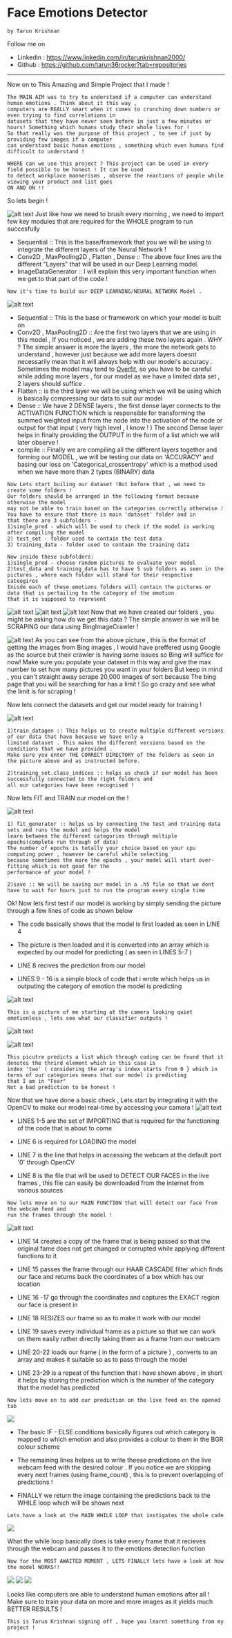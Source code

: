# **Face Emotions Detector**
    by Tarun Krishnan
 Follow me on
   * Linkedin : https://www.linkedin.com/in/tarunkrishnan2000/
   * Github : https://github.com/tarun36rocker?tab=repositories
   -------------------------------------------------------------
 Now on to This Amazing and Simple Project that I made !
      
    The MAIN AIM was to try to understand if a computer can understand human emotions . Think about it this way ,
    computers are REALLY smart when it comes to crunching down numbers or even trying to find correlations in 
    datasets that they have never seen before in just a few minutes or hours! Something which humans study their whole lives for !
    So that really was the purpose of this project , to see if just by providing few images if a computer
    can understand basic human emotions , something which even humans find difficult to understand !
    
    WHERE can we use this project ? This project can be used in every field possible to be honest ! It can be used 
    to detect workplace mannerisms , observe the reactions of people while viewing your product and list goes
    ON AND ON !!
 So lets begin !   
    
 ![alt text](https://github.com/tarun36rocker/Open-contributions/blob/master/pic1.png)
    Just like how we need to brush every morning , we need to import few key modules that are required for the WHOLE
    program to run succesfully
    
   * Sequential :: This is the base/framework that you we will be using to integrate the different layers of the Neural Network !
   * Conv2D , MaxPooling2D , Flatten , Dense :: The above four lines are the different "Layers" that will be used in our Deep Learning model. 
   * ImageDataGenerator :: I will explain this very important function when we get to that part of the code !
   
    Now it's time to build our DEEP LEARNING/NEURAL NETWORK Model .   
  ![alt text](https://github.com/tarun36rocker/Open-contributions/blob/master/pic2.png)
   * Sequential :: This is the base or framework on which your model is built on
   * Conv2D , MaxPooling2D :: Are the first two layers that we are using in this model ,
   If you noticed , we are adding these two layers again . WHY ?
   The simple answer is more the layers , the more the network gets to understand , however just because we add more layers
   doesnt necessarily mean that it will always help with our model's accuracy . Sometimes the model may tend to [Overfit](https://www.investopedia.com/terms/o/overfitting.asp#:~:text=Overfitting%20is%20a%20modeling%20error,in%20the%20data%20under%20study.),
   so you have to be careful while adding more layers , for our model as we have a limited data set , 2 layers should suffice .
   * Flatten :: is the third layer we will be using which we will be using which is basically compressing our data to suit our model 
   * Dense :: We have 2 DENSE layers , the first dense layer connects to the ACTIVATION FUNCTION which is responsible for transforming
   the summed weighted input from the node into the activation of the node or output for that input ( very high level , I know ! )
   The second Dense layer helps in finally providing the OUTPUT in the form of a list which we will later observe !
   * compile :: Finally we are compiling all the different layers together and forming our MODEL , we will be testing our data
   on 'ACCURACY' and  basing our loss on 'Categorical_crossentropy' which is a method used when we have more than 2 types (BINARY) data
   
    Now Lets start builing our dataset !But before that , we need to create some folders !
    Our folders should be arranged in the following format because otherwise the model
    may not be able to train based on the categories correctly otherwise ! You have to ensure that there is main 'dataset' folder and in 
    that there are 3 subfolders -
    1)single_pred - which will be used to check if the model is working after compiling the model
    2) test_set - folder used to contain the test data 
    3) training_data - folder used to contain the training data
    
    Now inside these subfolders:
    1)single_pred - choose random pictures to evaluate your model
    2)test_data and training_data has to have 5 sub folders as seen in the pictures , where each folder will stand for their respective
    cateogires
    Inisde each of these emotions folders will contain the pictures or data that is pertailing to the category of the emotion 
    that it is supposed to represent
   ![alt text](https://github.com/tarun36rocker/Open-contributions/blob/master/pic3.png)
   ![alt text](https://github.com/tarun36rocker/Open-contributions/blob/master/pic4.png) 
   ![alt text](https://github.com/tarun36rocker/Open-contributions/blob/master/pic5.png)
    Now that we have created our folders , you might be asking how do we get this data ?
    The simple answer is we will be SCRAPING our data using BingImageCrawler !
    
   ![alt text](https://github.com/tarun36rocker/Open-contributions/blob/master/pic6.png) 
    As you can see from the above picture , this is the format of getting the images from Bing images , I would have preffered 
    using Google as the source but their crawler is having some issues so Bing will suffice for now!
    Make sure you populate your dataset in this way and give the max number to set how many pictures you want in your folders
    But keep in mind , you can't straight away scrape 20,000 images of sort because The bing page that you will be searching for has
    a limit ! So go crazy and see what the limit is for scraping !
    
  Now lets connect the datasets and get our model ready for training !
  
  ![alt text](https://github.com/tarun36rocker/Open-contributions/blob/master/pic7.png)
  
    1)train_datagen :: This helps us to create multiple different versions of our data that have because we have only a
    limited dataset . This makes the different versions based on the conditions that we have provided .
    Make sure you enter THE CORRECT DIRECTORY of the folders as seen in the picture above and as instructed before.
    
    2)training_set.class_indices :: helps us check if our model has been successfully connected to the right folders and
    all our categories have been recognised !
    
 Now lets FIT and TRAIN our model on the !
  
  ![alt text](https://github.com/tarun36rocker/Open-contributions/blob/master/pic8.png)
  
    1) fit_generator :: helps us by connecting the test and training data sets and runs the model and helps the model 
    learn between the different categories through multiple epochs(complete run through of data)
    The number of epochs is totally your choice based on your cpu computing power , however be careful while selecting
    because sometimes the more the epochs , your model will start over-fitting which is not good for the 
    performance of your model !
    
    2)save :: We will be saving our model in a .h5 file so that we dont have to wait for hours just to run the program every single time 
    
   Ok! Now lets first test if our model is working by simply sending the picture through a few lines of code as shown below
   
   * The code basically shows that the model is first loaded as seen in LINE 4
   
   * The picture is then loaded and it is converted into an array which is 
   expected by our model for predicting ( as seen in LINES 5-7 )
   
  * LINE 8 recives the prediction from our model
   
   * LINES 9 - 16 is a simple block of code that i wrote which helps us in outputing the category of emotion the model is predicting
   
   ![alt text](https://github.com/tarun36rocker/Open-contributions/blob/master/pic9.png)
   
    This is a picture of me starting at the camera looking quiet emotionless , lets see what our classifier outputs !
   ![alt text](https://github.com/tarun36rocker/Open-contributions/blob/master/pic11.png)
   
   ![alt text](https://github.com/tarun36rocker/Open-contributions/blob/master/pic10.png)
    
    This picutre predicts a list which through coding can be found that it denotes the thrird element which in this case is 
    index 'two' ( considering the array's index starts from 0 } which in terms of our categories means that our model is predicting
    that I am in "Fear"
    Not a bad prediction to be honest !
   Now that we have done a basic check , Lets start by integrating it with the OpenCV to make our model real-time by accessing
   your camera !
   ![alt text](https://github.com/tarun36rocker/Open-contributions/blob/master/pic12.png)
    
   * LINES 1-5 are the set of IMPORTING that is required for the functioning of the code that is about to come
    
   * LINE 6 is required for LOADING the model
    
   * LINE 7 is the line that helps in accessing the webcam at the default port '0' through OpenCV
    
   * LINE 8 is the file that will be used to DETECT OUR FACES in the live frames , this file can easily be downloaded
    from the internet from various sources
    
    Now lets move on to our MAIN FUNCTION that will detect our face from the webcam feed and
    run the frames through the model !
    
   ![alt text](https://github.com/tarun36rocker/Open-contributions/blob/master/pic13.png)
   
   * LINE 14 creates a copy of the frame that is being passed so that the original fame does not get changed or
   corrupted while applying different functions to it
   
   * LINE 15 passes the frame through our HAAR CASCADE filter which finds our face and returns back the coordinates
   of a box which has our location
   
   * LINE 16 -17 go through the coordinates and captures the EXACT region our face is present in 
   
   * LINE 18 RESIZES our frame so as to make it work with our model
   
   * LINE 19 saves every individual frame as a picture so that we can work on them easily rather directly
   taking them as a frame from our webcam
   
   * LINE 20-22 loads our frame ( in the form of a picture ) , converts to an array and makes it suitable
   so as to pass through the model
   
   * LINE 23-29 is a repeat of the function that i have shown above , in short it helps by storing the prediction
   which is the number of the category that the model has predicted 
   
    Now lets move on to add our prediction on the live feed on the opened tab
   
   ![](https://github.com/tarun36rocker/Open-contributions/blob/master/pic14.png)
   
   * The basic IF - ELSE conditions basically figures out which category is mapped to which emotion and also provides
   a colour to them in the BGR colour scheme
   
   * The remaining lines helpes us to write theese predictions on the live webcam feed with the desired colour .
   If you notice we are skipping every next frames (using frame_count) , this is to prevent overlapping of predictions !
   
   * FINALLY we return the image containing the predictions back to the WHILE loop which will be shown next
   
    Lets have a look at the MAIN WHILE LOOP that instigates the whole code
    
  ![](https://github.com/tarun36rocker/Open-contributions/blob/master/pic15.png)
  
  What the while loop basically does is take every frame that it recieves through the webcam and passes it to
  the emotions detection function
  
    Now for the MOST AWAITED MOMENT , LETS FINALLY lets have a look at how the model WORKS!!
    
  ![](https://github.com/tarun36rocker/Open-contributions/blob/master/pic16.png)
  ![](https://github.com/tarun36rocker/Open-contributions/blob/master/pic17.png)
  ![](https://github.com/tarun36rocker/Open-contributions/blob/master/pic18.png)
  
  Looks like computers are able to understand human emotions after all ! 
  Make sure to train your data on more and more images as it yields much BETTER RESULTS !
  
    This is Tarun Krishnan signing off , hope you learnt something from my project !
  
  
    
  
  
    
   
   
   
  
  
    
    
    
    
   
   
   
 
 
    
    
    
    
    
    
    
    
    
   

